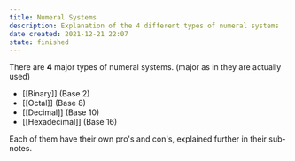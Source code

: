 ```yaml
---
title: Numeral Systems
description: Explanation of the 4 different types of numeral systems
date created: 2021-12-21 22:07
state: finished
---
```


There are **4** major types of numeral systems. (major as in they are actually used)

- [[Binary]] (Base 2)
- [[Octal]] (Base 8)
- [[Decimal]] (Base 10)
- [[Hexadecimal]] (Base 16)

Each of them have their own pro's and con's, explained further in their sub-notes.